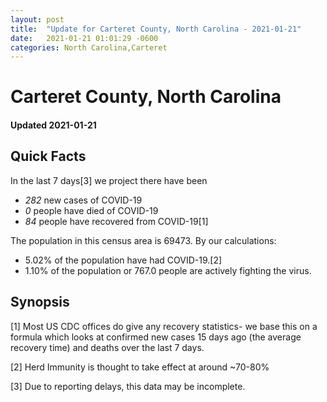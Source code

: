 ```yaml
---
layout: post
title:  "Update for Carteret County, North Carolina - 2021-01-21"
date:   2021-01-21 01:01:29 -0600
categories: North Carolina,Carteret
---
```


# Carteret County, North Carolina
#### Updated 2021-01-21

## Quick Facts

In the last 7 days[3] we project there have been
- *282* new cases of COVID-19
- *0* people have died of COVID-19
- *84* people have recovered from COVID-19[1]

The population in this census area is 69473. By our calculations:
- 5.02% of the population have had COVID-19.[2]
- 1.10% of the population or 767.0 people are actively fighting the virus.

## Synopsis




[1] Most US CDC offices do give any recovery statistics- we base this on a formula which looks at confirmed new cases
15 days ago (the average recovery time) and deaths over the last 7 days.

[2] Herd Immunity is thought to take effect at around ~70-80%

[3] Due to reporting delays, this data may be incomplete.
 
    
